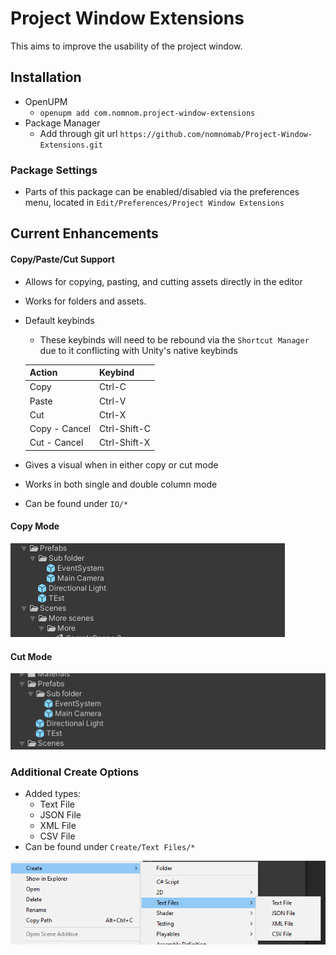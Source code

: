 # Project Window Extensions
This aims to improve the usability of the project window.

## Installation
- OpenUPM
  - `openupm add com.nomnom.project-window-extensions`
- Package Manager
  - Add through git url `https://github.com/nomnomab/Project-Window-Extensions.git`

### Package Settings
- Parts of this package can be enabled/disabled via the preferences menu, located in `Edit/Preferences/Project Window Extensions`

## Current Enhancements

#### Copy/Paste/Cut Support
- Allows for copying, pasting, and cutting assets directly in the editor
- Works for folders and assets.
- Default keybinds
  - These keybinds will need to be rebound via the `Shortcut Manager` due to it conflicting with Unity's native keybinds

  | Action | Keybind |
  |---|---|
  | Copy | Ctrl-C |
  | Paste | Ctrl-V |
  | Cut | Ctrl-X |
  | Copy - Cancel | Ctrl-Shift-C |
  | Cut - Cancel | Ctrl-Shift-X |

- Gives a visual when in either copy or cut mode
- Works in both single and double column mode
- Can be found under `IO/*`
#### Copy Mode
![Copy Gif](./Assets~/copy.gif)
#### Cut Mode
![Cut Gif](./Assets~/cut.gif)

### Additional Create Options
- Added types:
  - Text File
  - JSON File
  - XML File
  - CSV File
- Can be found under `Create/Text Files/*`

![Additional Text Files](./Assets~/additional_text.png)